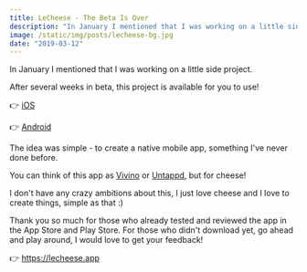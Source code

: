 ```yaml
---
title: LeCheese - The Beta Is Over
description: "In January I mentioned that I was working on a little side project. After several weeks in beta, this project is available for you to use!"
image: /static/img/posts/lecheese-bg.jpg
date: "2019-03-12"
---
```


In January I mentioned that I was working on a little side project.

After several weeks in beta, this project is available for you to use!

👉 [iOS](https://itunes.apple.com/us/app/le-cheese/id1449930676)

👉 [Android](https://play.google.com/store/apps/details?id=com.lecheese.app)

The idea was simple - to create a native mobile app, something I've never done before.

You can think of this app as [Vivino](https://www.vivino.com/) or [Untappd](https://untappd.com/), but for cheese!

I don't have any crazy ambitions about this, I just love cheese and I love to create things, simple as that :)

Thank you so much for those who already tested and reviewed the app in the App Store and Play Store. For those who didn't download yet, go ahead and play around, I would love to get your feedback!

👉 https://lecheese.app
